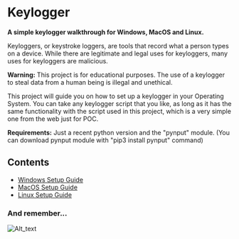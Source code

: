 # Keylogger
**A simple keylogger walkthrough for Windows, MacOS and Linux.** 

Keyloggers, or keystroke loggers, are tools that record what a person types on a device. While there are legitimate and legal uses for keyloggers, many uses for keyloggers are malicious.

**Warning:** This project is for educational purposes. The use of a keylogger to steal data from a human being is illegal and unethical.

This project will guide you on how to set up a keylogger in your Operating System. You can take any keylogger script that you like, as long as it has the same functionality with the script used in this project, which is a very simple one from the web just for POC.

**Requirements:** Just a recent python version and the "pynput" module. (You can download pynput module with "pip3 install pynput" command)

## Contents

- [Windows Setup Guide](https://github.com/stevendamianakis/Keylogger/tree/main/Windows_Guide)
- [MacOS Setup Guide](https://github.com/stevendamianakis/Keylogger/tree/main/MacOS_Guide)
- [Linux Setup Guide](https://github.com/stevendamianakis/Keylogger/tree/main/Linux_Guide)

### And remember...

![Alt_text](https://media.giphy.com/media/MCZ39lz83o5lC/giphy.gif)
